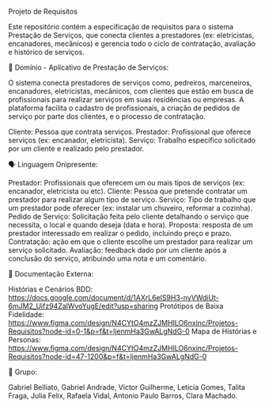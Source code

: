 Projeto de Requisitos

Este repositório contém a especificação de requisitos para o sistema Prestação de Serviços, que conecta clientes a prestadores (ex: eletricistas, encanadores, mecânicos) e gerencia todo o ciclo de contratação, avaliação e histórico de serviços.

📖 Domínio - Aplicativo de Prestação de Serviços:

O sistema conecta prestadores de serviços como, pedreiros, marceneiros, encanadores, eletricistas, mecânicos, com clientes que estão em busca de profissionais para realizar serviços em suas residências ou empresas. A plataforma facilita o cadastro de profissionais, a criação de pedidos de serviço por parte dos clientes, e o processo de contratação.

Cliente: Pessoa que contrata serviços.
Prestador: Profissional que oferece serviços (ex: encanador, eletricista).
Serviço: Trabalho específico solicitado por um cliente e realizado pelo prestador.

🗣️ Linguagem Onipresente:

Prestador: Profissionais que oferecem um ou mais tipos de serviços (ex: encanador, eletricista ou etc).
Cliente: Pessoa que pretende contratar um prestador para realizar algum tipo de serviço.
Serviço: Tipo de trabalho que um prestador pode oferecer (ex: instalar um chuveiro, reformar a cozinha).
Pedido de Serviço: Solicitação feita pelo cliente detalhando o serviço que necessita, o local e quando deseja (data e hora).
Proposta: resposta de um prestador interessado em realizar o pedido, incluindo preço e prazo.
Contratação: ação em que o cliente escolhe um prestador para realizar um serviço solicitado.
Avaliação: feedback dado por um cliente após a conclusão do serviço, atribuindo uma nota e um comentário.

🚀 Documentação Externa:

Histórias e Cenários BDD: https://docs.google.com/document/d/1AXrL6elS9H3-nyVWdiUt-6mJM2_Uifz94ZalWvoYugE/edit?usp=sharing
Protótipos de Baixa Fidelidade: https://www.figma.com/design/N4CYtO4mzZJMHILO6nxinc/Projetos-Requisitos?node-id=0-1&p=f&t=ljenmHa3GwALgNdG-0
Mapa de Histórias e Personas: https://www.figma.com/design/N4CYtO4mzZJMHILO6nxinc/Projetos-Requisitos?node-id=47-1200&p=f&t=ljenmHa3GwALgNdG-0


👥 Grupo:

Gabriel Belliato, Gabriel Andrade, Victor Guilherme, Leticia Gomes, Talita Fraga, Julia Felix, Rafaela Vidal, Antonio Paulo Barros, Clara Machado.
